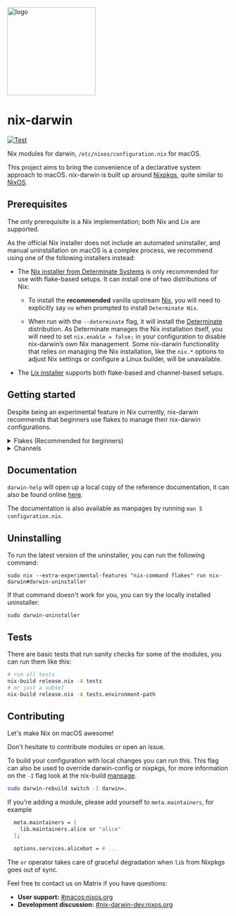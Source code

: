 [<img src="https://github.com/user-attachments/assets/0e1a77ac-6739-4153-bd24-abd3a5e143f5" width="200px" alt="logo" />](https://github.com/nix-darwin/nix-darwin)

# nix-darwin

[![Test](https://github.com/nix-darwin/nix-darwin/actions/workflows/test.yml/badge.svg)](https://github.com/nix-darwin/nix-darwin/actions/workflows/test.yml)

Nix modules for darwin, `/etc/nixos/configuration.nix` for macOS.

This project aims to bring the convenience of a declarative system approach to macOS.
nix-darwin is built up around [Nixpkgs](https://github.com/NixOS/nixpkgs), quite similar to [NixOS](https://nixos.org/).

## Prerequisites

The only prerequisite is a Nix implementation; both Nix and Lix are supported.

As the official Nix installer does not include an automated uninstaller, and manual uninstallation on macOS is a complex process, we recommend using one of the following installers instead:

* The [Nix installer from Determinate Systems](https://github.com/DeterminateSystems/nix-installer?tab=readme-ov-file#determinate-nix-installer) is only recommended for use with flake-based setups.
  It can install one of two distributions of Nix:

  * To install the **recommended** vanilla upstream [Nix](https://nixos.org), you will need to explicitly say `no` when prompted to install `Determinate Nix`.

  * When run with the `--determinate` flag, it will install the [Determinate](https://docs.determinate.systems/) distribution.
    As Determinate manages the Nix installation itself, you will need to set `nix.enable = false;` in your configuration to disable nix-darwin’s own Nix management.
    Some nix-darwin functionality that relies on managing the Nix installation, like the `nix.*` options to adjust Nix settings or configure a Linux builder, will be unavailable.

* The [Lix installer](https://lix.systems/install/#on-any-other-linuxmacos-system) supports both flake-based and channel-based setups.



## Getting started

Despite being an experimental feature in Nix currently, nix-darwin recommends that beginners use flakes to manage their nix-darwin configurations.

<details>
<summary>Flakes (Recommended for beginners)</summary>

### Step 1. Creating `flake.nix`

<details>
<summary>Getting started from scratch</summary>
<p></p>

If you don't have an existing `configuration.nix`, you can run the following commands to generate a basic `flake.nix` inside `/etc/nix-darwin`:

```bash
sudo mkdir -p /etc/nix-darwin
sudo chown $(id -nu):$(id -ng) /etc/nix-darwin
cd /etc/nix-darwin

# To use Nixpkgs unstable:
nix flake init -t nix-darwin/master --extra-experimental-features "nix-command flakes"
# To use Nixpkgs 24.11:
nix flake init -t nix-darwin/nix-darwin-24.11 --extra-experimental-features "nix-command flakes"

sed -i '' "s/simple/$(scutil --get LocalHostName)/" flake.nix
```

Make sure to change `nixpkgs.hostPlatform` to `aarch64-darwin` if you are using Apple Silicon.

</details>

<details>
<summary>Migrating from an existing configuration.nix</summary>
<p></p>

Add the following to `flake.nix` in the same folder as `configuration.nix`:

```nix
{
  description = "John's darwin system";

  inputs = {
    # Use `github:NixOS/nixpkgs/nixpkgs-24.11-darwin` to use Nixpkgs 24.11.
    nixpkgs.url = "github:NixOS/nixpkgs/nixpkgs-unstable";
    # Use `github:nix-darwin/nix-darwin/nix-darwin-24.11` to use Nixpkgs 24.11.
    nix-darwin.url = "github:nix-darwin/nix-darwin/master";
    nix-darwin.inputs.nixpkgs.follows = "nixpkgs";
  };

  outputs = inputs@{ self, nix-darwin, nixpkgs }: {
    darwinConfigurations."Johns-MacBook" = nix-darwin.lib.darwinSystem {
      modules = [ ./configuration.nix ];
    };
  };
}
```

Make sure to replace `Johns-MacBook` with your hostname which you can find by running `scutil --get LocalHostName`.

Make sure to set `nixpkgs.hostPlatform` in your `configuration.nix` to either `x86_64-darwin` (Intel) or `aarch64-darwin` (Apple Silicon).

</details>

### Step 2. Installing `nix-darwin`

Unlike NixOS, `nix-darwin` does not have an installer, you can just run `darwin-rebuild switch` to install nix-darwin. As `darwin-rebuild` won't be installed in your `PATH` yet, you can use the following command:

```bash
# To use Nixpkgs unstable:
sudo nix run nix-darwin/master#darwin-rebuild -- switch
# To use Nixpkgs 24.11:
sudo nix run nix-darwin/nix-darwin-24.11#darwin-rebuild -- switch
```

### Step 3. Using `nix-darwin`

After installing, you can run `darwin-rebuild` to apply changes to your system:

```bash
sudo darwin-rebuild switch
```

#### Using flake inputs

Inputs from the flake can also be passed into `darwinSystem`. These inputs are then
accessible as an argument `inputs`, similar to `pkgs` and `lib`, inside the configuration.

```nix
# in flake.nix
nix-darwin.lib.darwinSystem {
  modules = [ ./configuration.nix ];
  specialArgs = { inherit inputs; };
}
```

```nix
# in configuration.nix
{ pkgs, lib, inputs }:
# inputs.self, inputs.nix-darwin, and inputs.nixpkgs can be accessed here
```
</details>

<details>
<summary>Channels</summary>

### Step 1. Creating `configuration.nix`

Copy the [simple](./modules/examples/simple.nix) example to `/etc/nix-darwin/configuration.nix`.

### Step 2. Adding `nix-darwin` channel

```bash
# If you use Nixpkgs unstable (the default):
sudo nix-channel --add https://github.com/nix-darwin/nix-darwin/archive/master.tar.gz darwin
# If you use Nixpkgs 24.11:
sudo nix-channel --add https://github.com/nix-darwin/nix-darwin/archive/nix-darwin-24.11.tar.gz darwin

sudo nix-channel --update
```

### Step 3. Installing `nix-darwin`

To install `nix-darwin`, you can just run `darwin-rebuild switch` to install nix-darwin. As `darwin-rebuild` won't be installed in your `PATH` yet, you can use the following command:

```bash
nix-build '<darwin>' -A darwin-rebuild
sudo ./result/bin/darwin-rebuild switch -I darwin-config=/etc/nix-darwin/configuration.nix
```

### Step 4. Using `nix-darwin`

After installing, you can run `darwin-rebuild` to apply changes to your system:

```bash
sudo darwin-rebuild switch
```

### Step 5. Updating `nix-darwin`

You can update Nixpkgs and `nix-darwin` using the following command:

```bash
sudo nix-channel --update
```
</details>

## Documentation

`darwin-help` will open up a local copy of the reference documentation, it can also be found online [here](https://nix-darwin.github.io/nix-darwin/manual/index.html).

The documentation is also available as manpages by running `man 5 configuration.nix`.

## Uninstalling

To run the latest version of the uninstaller, you can run the following command:

```
sudo nix --extra-experimental-features "nix-command flakes" run nix-darwin#darwin-uninstaller
```

If that command doesn't work for you, you can try the locally installed uninstaller:

```
sudo darwin-uninstaller
```

## Tests

There are basic tests that run sanity checks for some of the modules,
you can run them like this:

```bash
# run all tests
nix-build release.nix -A tests
# or just a subset
nix-build release.nix -A tests.environment-path
```

## Contributing

Let's make Nix on macOS awesome!

Don't hesitate to contribute modules or open an issue.

To build your configuration with local changes you can run this. This
flag can also be used to override darwin-config or nixpkgs, for more
information on the `-I` flag look at the nix-build [manpage](https://nixos.org/manual/nix/stable/command-ref/nix-build.html).

```bash
sudo darwin-rebuild switch -I darwin=.
```

If you're adding a module, please add yourself to `meta.maintainers`, for example

```nix
  meta.maintainers = [
    lib.maintainers.alice or "alice"
  ];

  options.services.alicebot = # ...
```

The `or` operator takes care of graceful degradation when `lib` from Nixpkgs
goes out of sync.

Feel free to contact us on Matrix if you have questions:
* **User support:** [#macos:nixos.org](https://matrix.to/#/#macos:nixos.org)
* **Development discussion:** [#nix-darwin-dev:nixos.org](https://matrix.to/#/#nix-darwin-dev:nixos.org)
